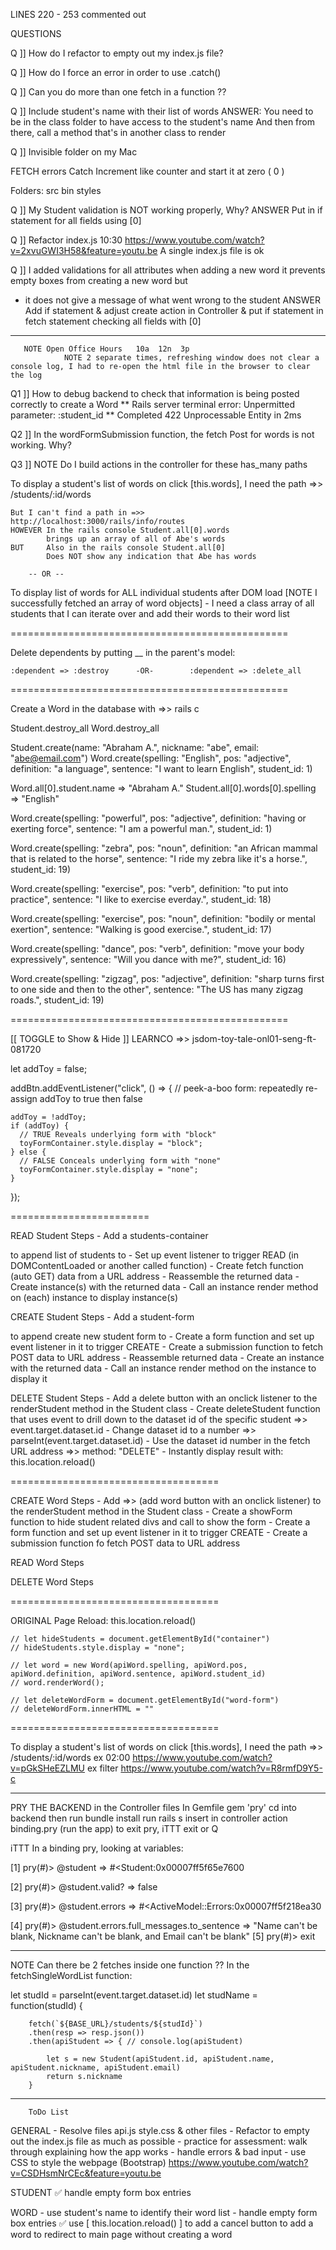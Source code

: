 

LINES 220 - 253 commented out



QUESTIONS


Q ]]
How do I refactor to empty out my index.js file?

Q ]]
How do I force an error in order to use .catch()

Q ]]
Can you do more than one fetch in a function ??

Q ]]
Include student's name with their list of words
ANSWER: You need to be in the class folder to have access to the student's name
        And then from there, call a method that's in another class to render

Q ]]
Invisible folder on my Mac




FETCH errors Catch
Increment like counter and start it at zero ( 0 )

Folders: src    bin     styles






Q ]]
My Student validation is NOT working properly, Why?
ANSWER Put in if statement for all fields using [0]

Q ]]
Refactor index.js
    10:30 https://www.youtube.com/watch?v=2xvuGWI3H58&feature=youtu.be
    A single index.js file is ok

Q ]]
I added validations for all attributes when adding a new word
    it prevents empty boxes from creating a new word but
   * it does not give a message of what went wrong to the student
ANSWER Add if statement & adjust create action in Controller & put if statement in fetch statement checking all fields with [0]

___________________________________________________
       NOTE Open Office Hours   10a  12n  3p
                NOTE 2 separate times, refreshing window does not clear a console log, I had to re-open the html file in the browser to clear the log

Q1 ]]
How to debug backend to check that information is being posted correctly to create a Word
** Rails server terminal error:    Unpermitted parameter: :student_id
** Completed 422 Unprocessable Entity in 2ms

Q2 ]]
In the wordFormSubmission function, the fetch Post for words is not working. Why?

Q3 ]]
NOTE Do I build actions in the controller for these has_many paths

To display a student's list of words on click [this.words], I need the path =>>     /students/:id/words

    But I can't find a path in =>>  http://localhost:3000/rails/info/routes
    HOWEVER In the rails console Student.all[0].words
            brings up an array of all of Abe's words
    BUT     Also in the rails console Student.all[0]
            Does NOT show any indication that Abe has words
            
        -- OR --

To display list of words for ALL individual students after DOM load [NOTE I successfully fetched an array of word objects]
    - I need a class array of all students that I can iterate over and add their words to their word list



================================================

Delete dependents by putting __ in the parent's model:

    :dependent => :destroy      -OR-        :dependent => :delete_all

================================================

Create a Word in the database with =>> rails c

Student.destroy_all
Word.destroy_all

Student.create(name: "Abraham A.", nickname: "abe", email: "abe@email.com")
Word.create(spelling: "English", pos: "adjective", definition: "a language", sentence: "I want to learn English", student_id: 1)

 Word.all[0].student.name           =>  "Abraham A."
 Student.all[0].words[0].spelling   =>  "English"





Word.create(spelling: "powerful", pos: "adjective", definition: "having or exerting force", sentence: "I am a powerful man.", student_id: 1)
 
 Word.create(spelling: "zebra", pos: "noun", definition: "an African mammal that is related to the horse", sentence: "I ride my zebra like it's a horse.", student_id: 19)

 Word.create(spelling: "exercise", pos: "verb", definition: "to put into practice", sentence: "I like to exercise everday.", student_id: 18)

 Word.create(spelling: "exercise", pos: "noun", definition: "bodily or mental exertion", sentence: "Walking is good exercise.", student_id: 17)

Word.create(spelling: "dance", pos: "verb", definition: "move your body expressively", sentence: "Will you dance with me?", student_id: 16)

Word.create(spelling: "zigzag", pos: "adjective", definition: "sharp turns first to one side and then to the other", sentence: "The US has many zigzag roads.", student_id: 19)

================================================

[[ TOGGLE to Show & Hide ]]
LEARNCO =>>     jsdom-toy-tale-onl01-seng-ft-081720

let addToy = false;

addBtn.addEventListener("click", () => {
    // peek-a-boo form: repeatedly re-assign addToy to true then false

    addToy = !addToy;
    if (addToy) {
      // TRUE Reveals underlying form with "block"
      toyFormContainer.style.display = "block";
    } else {
      // FALSE Conceals underlying form with "none"
      toyFormContainer.style.display = "none";
    }

  });






========================




READ Student Steps
    - Add a students-container <div> to append list of students to
    - Set up event listener to trigger READ (in DOMContentLoaded or another called function)
    - Create fetch function (auto GET) data from a URL address
    - Reassemble the returned data
    - Create instance(s) with the returned data
    - Call an instance render method on (each) instance to display instance(s)


CREATE Student Steps
    - Add a student-form <div> to append create new student form to
    - Create a form function and set up event listener in it to trigger CREATE
    - Create a submission function to fetch POST data to URL address
    - Reassemble returned data
    - Create an instance with the returned data
    - Call an instance render method on the instance to display it


DELETE Student Steps
    - Add a delete button with an onclick listener to the renderStudent method in the Student class
    - Create deleteStudent function that uses event to drill down to the dataset id of the specific student =>> event.target.dataset.id
    - Change dataset id to a number =>> parseInt(event.target.dataset.id)
    - Use the dataset id number in the fetch URL address =>> method: "DELETE"
    - Instantly display result with:    this.location.reload()

====================================

CREATE Word Steps
    - Add =>> (add word button with an onclick listener) to the renderStudent method in the Student class
    - Create a showForm function to hide student related divs and call to show the form
    - Create a form function and set up event listener in it to trigger CREATE
    - Create a submission function fo fetch POST data to URL address


READ Word Steps


DELETE Word Steps






====================================

ORIGINAL Page Reload:       this.location.reload()


    // let hideStudents = document.getElementById("container")
    // hideStudents.style.display = "none";

    // let word = new Word(apiWord.spelling, apiWord.pos, apiWord.definition, apiWord.sentence, apiWord.student_id)
    // word.renderWord();

    // let deleteWordForm = document.getElementById("word-form")
    // deleteWordForm.innerHTML = ""

====================================





















To display a student's list of words on click [this.words], I need the path =>>     /students/:id/words
ex 02:00 https://www.youtube.com/watch?v=pGkSHeEZLMU
ex filter   https://www.youtube.com/watch?v=R8rmfD9Y5-c





______________________________________________________


PRY THE BACKEND in the Controller files
In Gemfile                      gem 'pry'
cd into backend then run        bundle install
run                             rails s
insert in controller action     binding.pry
(run the app)
to exit pry, iTTT               exit    or      Q


iTTT    In a binding pry, looking at variables:

[1] pry(#<StudentsController>)> @student
=> #<Student:0x00007ff5f65e7600

[2] pry(#<StudentsController>)> @student.valid?
=> false

[3] pry(#<StudentsController>)> @student.errors
=> #<ActiveModel::Errors:0x00007ff5f218ea30

[4] pry(#<StudentsController>)> @student.errors.full_messages.to_sentence
=> "Name can't be blank, Nickname can't be blank, and Email can't be blank"
[5] pry(#<StudentsController>)> exit

 







______________________________________________________
NOTE Can there be 2 fetches inside one function ??
In the fetchSingleWordList function:

let studId = parseInt(event.target.dataset.id)
    let studName = function(studId) {

        fetch(`${BASE_URL}/students/${studId}`)
        .then(resp => resp.json())
        .then(apiStudent => { // console.log(apiStudent)

            let s = new Student(apiStudent.id, apiStudent.name, apiStudent.nickname, apiStudent.email)
            return s.nickname
        }







____________________________

        ToDo List
GENERAL
    - Resolve files api.js  style.css   & other files
    - Refactor to empty out the index.js file as much as possible
    - practice for assessment: walk through explaining how the app works
    - handle errors & bad input
    - use CSS to style the webpage (Bootstrap)
        https://www.youtube.com/watch?v=CSDHsmNrCEc&feature=youtu.be

STUDENT
    ✅ handle empty form box entries

WORD
    - use student's name to identify their word list
    - handle empty form box entries
    ✅ use [ this.location.reload() ] to add a cancel button to add a word to redirect to main page without creating a word


